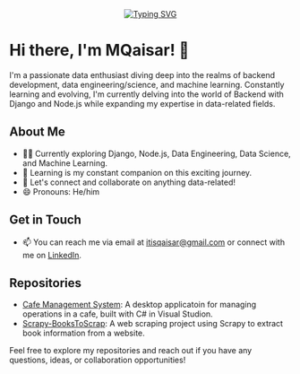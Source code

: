 <div align='center'><a href="https://github.com/iamMQaisar"><img src="https://readme-typing-svg.demolab.com?font=Fira+Code&pause=1000&color=F2F2F2BD&center=true&random=false&width=435&lines=Data+Engineer+%7C+Backend+-+Developer;AWS+GCP+Azure+%7C+Python+Django+Nodejs;Open-Source" alt="Typing SVG" /></a></div><be>

# Hi there, I'm MQaisar! 👋

I'm a passionate data enthusiast diving deep into the realms of backend development, data engineering/science, and machine learning. Constantly learning and evolving, I'm currently delving into the world of Backend with Django and Node.js while expanding my expertise in data-related fields.

## About Me

- 👨‍💻 Currently exploring Django, Node.js, Data Engineering, Data Science, and Machine Learning.
- 🌱 Learning is my constant companion on this exciting journey.
- 💬 Let's connect and collaborate on anything data-related!
- 😄 Pronouns: He/him
  
## Get in Touch

- 📫 You can reach me via email at [itisqaisar@gmail.com](mailto:itisqaisar@gmail.com) or connect with me on [LinkedIn](https://www.linkedin.com/in/muhammad-qaisar-230782185/).

## Repositories

- [Cafe Management System](https://github.com/IamMQaisar/Cafe-Management-System): A desktop applicatoin for managing operations in a cafe, built with C# in Visual Studion.
- [Scrapy-BooksToScrap](https://github.com/IamMQaisar/Scrapy-BooksToScrap): A web scraping project using Scrapy to extract book information from a website.

Feel free to explore my repositories and reach out if you have any questions, ideas, or collaboration opportunities!
